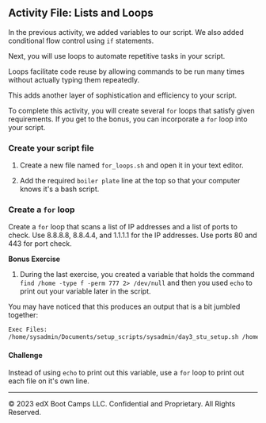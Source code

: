 ## Activity File: Lists and Loops

In the previous activity, we added variables to our script.  We also added conditional flow control using `if` statements.

Next, you will use loops to automate repetitive tasks in your script.

Loops facilitate code reuse by allowing commands to be run many times without actually typing them repeatedly.

This adds another layer of sophistication and efficiency to your script.

To complete this activity, you will create several `for` loops that satisfy given requirements. If you get to the bonus, you can incorporate a `for` loop into your script.

### Create your script file

1. Create a new file named `for_loops.sh` and open it in your text editor.

2. Add the required `boiler plate` line at the top so that your computer knows it's a bash script.


### Create a `for` loop

Create a `for` loop that scans a list of IP addresses and a list of ports to check.  Use 8.8.8.8, 8.8.4.4, and 1.1.1.1 for the IP addresses.  Use ports 80 and 443 for port check.

**Bonus Exercise**

1. During the last exercise, you created a variable that holds the command `find /home -type f -perm 777 2> /dev/null` and then you used `echo` to print out your variable later in the script.

You may have noticed that this produces an output that is a bit jumbled together:

```bash
Exec Files:
/home/sysadmin/Documents/setup_scripts/sysadmin/day3_stu_setup.sh /home/instructor/Documents/setup_scripts/sysadmin/day3_stu_setup.sh /home/instructor/Documents/setup_scripts/instructor/day3_setup.sh
```

#### Challenge

Instead of using `echo` to print out this variable, use a `for` loop to print out each file on it's own line.

---

© 2023 edX Boot Camps LLC. Confidential and Proprietary. All Rights Reserved. 
